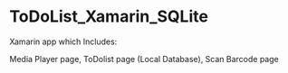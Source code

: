 # ToDoList_Xamarin_SQLite

Xamarin app which Includes:  

Media Player page, ToDolist page (Local Database), Scan Barcode page
